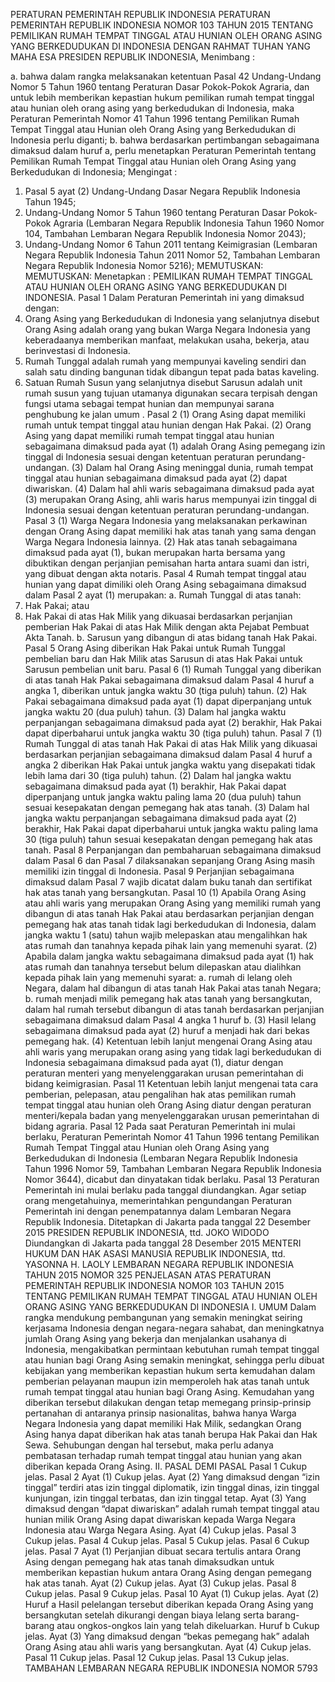  PERATURAN PEMERINTAH REPUBLIK INDONESIA PERATURAN PEMERINTAH REPUBLIK INDONESIA NOMOR 103 TAHUN 2015 TENTANG PEMILIKAN RUMAH TEMPAT TINGGAL ATAU HUNIAN OLEH ORANG ASING YANG BERKEDUDUKAN DI INDONESIA
DENGAN RAHMAT TUHAN YANG MAHA ESA PRESIDEN REPUBLIK INDONESIA,
Menimbang :

a. bahwa dalam rangka melaksanakan ketentuan Pasal 42 Undang-Undang Nomor 5 Tahun 1960 tentang Peraturan Dasar Pokok-Pokok Agraria, dan untuk lebih memberikan kepastian hukum pemilikan rumah tempat tinggal atau hunian oleh orang asing yang berkedudukan di Indonesia, maka Peraturan Pemerintah Nomor 41 Tahun 1996 tentang Pemilikan Rumah Tempat Tinggal atau Hunian oleh Orang Asing yang Berkedudukan di Indonesia perlu diganti;
b. bahwa berdasarkan pertimbangan sebagaimana dimaksud dalam huruf a, perlu menetapkan Peraturan Pemerintah tentang Pemilikan Rumah Tempat Tinggal atau Hunian oleh Orang Asing yang Berkedudukan di Indonesia;
Mengingat :

1. Pasal 5 ayat (2) Undang-Undang Dasar Negara Republik Indonesia Tahun 1945;
2. Undang-Undang Nomor 5 Tahun 1960 tentang Peraturan Dasar Pokok-Pokok Agraria (Lembaran Negara Republik Indonesia Tahun 1960 Nomor 104, Tambahan Lembaran Negara Republik Indonesia Nomor 2043);
3. Undang-Undang Nomor 6 Tahun 2011 tentang Keimigrasian (Lembaran Negara Republik Indonesia Tahun 2011 Nomor 52, Tambahan Lembaran Negara Republik Indonesia Nomor 5216);
MEMUTUSKAN:
MEMUTUSKAN:
 Menetapkan : PEMILIKAN RUMAH TEMPAT TINGGAL ATAU HUNIAN OLEH ORANG ASING YANG BERKEDUDUKAN DI INDONESIA.
Pasal 1
Dalam Peraturan Pemerintah ini yang dimaksud dengan:
1. Orang Asing yang Berkedudukan di Indonesia yang selanjutnya disebut Orang Asing adalah orang yang bukan Warga Negara Indonesia yang keberadaanya memberikan manfaat, melakukan usaha, bekerja, atau berinvestasi di Indonesia.
2. Rumah Tunggal adalah rumah yang mempunyai kaveling sendiri dan salah satu dinding bangunan tidak dibangun tepat pada batas kaveling.
3. Satuan Rumah Susun yang selanjutnya disebut Sarusun adalah unit rumah susun yang tujuan utamanya digunakan secara terpisah dengan fungsi utama sebagai tempat hunian dan mempunyai sarana penghubung ke jalan umum .
Pasal 2
(1) Orang Asing dapat memiliki rumah untuk tempat tinggal atau hunian dengan Hak Pakai.
(2) Orang Asing yang dapat memiliki rumah tempat tinggal atau hunian sebagaimana dimaksud pada ayat (1) adalah Orang Asing pemegang izin tinggal di Indonesia sesuai dengan ketentuan peraturan perundang-undangan.
(3) Dalam hal Orang Asing meninggal dunia, rumah tempat tinggal atau hunian sebagaimana dimaksud pada ayat (2) dapat diwariskan.
(4) Dalam hal ahli waris sebagaimana dimaksud pada ayat (3) merupakan Orang Asing, ahli waris harus mempunyai izin tinggal di Indonesia sesuai dengan ketentuan peraturan perundang-undangan.
Pasal 3
(1) Warga Negara Indonesia yang melaksanakan perkawinan dengan Orang Asing dapat memiliki hak atas tanah yang sama dengan Warga Negara Indonesia lainnya.
(2) Hak atas tanah sebagaimana dimaksud pada ayat (1), bukan merupakan harta bersama yang dibuktikan dengan perjanjian pemisahan harta antara suami dan istri, yang dibuat dengan akta notaris.
Pasal 4
Rumah tempat tinggal atau hunian yang dapat dimiliki oleh Orang Asing sebagaimana dimaksud dalam Pasal 2 ayat (1) merupakan:
a. Rumah Tunggal di atas tanah:
1. Hak Pakai; atau
2. Hak Pakai di atas Hak Milik yang dikuasai berdasarkan perjanjian pemberian Hak Pakai di atas Hak Milik dengan akta Pejabat Pembuat Akta Tanah.
b. Sarusun yang dibangun di atas bidang tanah Hak Pakai.
Pasal 5
Orang Asing diberikan Hak Pakai untuk Rumah Tunggal pembelian baru dan Hak Milik atas Sarusun di atas Hak Pakai untuk Sarusun pembelian unit baru.
Pasal 6
(1) Rumah Tunggal yang diberikan di atas tanah Hak Pakai sebagaimana dimaksud dalam Pasal 4 huruf a angka 1, diberikan untuk jangka waktu 30 (tiga puluh) tahun.
(2) Hak Pakai sebagaimana dimaksud pada ayat (1) dapat diperpanjang untuk jangka waktu 20 (dua puluh) tahun.
(3) Dalam hal jangka waktu perpanjangan sebagaimana dimaksud pada ayat (2) berakhir, Hak Pakai dapat diperbaharui untuk jangka waktu 30 (tiga puluh) tahun.
Pasal 7
(1) Rumah Tunggal di atas tanah Hak Pakai di atas Hak Milik yang dikuasai berdasarkan perjanjian sebagaimana dimaksud dalam Pasal 4 huruf a angka 2 diberikan Hak Pakai untuk jangka waktu yang disepakati tidak lebih lama dari 30 (tiga puluh) tahun.
(2) Dalam hal jangka waktu sebagaimana dimaksud pada ayat (1) berakhir, Hak Pakai dapat diperpanjang untuk jangka waktu paling lama 20 (dua puluh) tahun sesuai kesepakatan dengan pemegang hak atas tanah.
(3) Dalam hal jangka waktu perpanjangan sebagaimana dimaksud pada ayat (2) berakhir, Hak Pakai dapat diperbaharui untuk jangka waktu paling lama 30 (tiga puluh) tahun sesuai kesepakatan dengan pemegang hak atas tanah.
Pasal 8
Perpanjangan dan pembaharuan sebagaimana dimaksud dalam Pasal 6 dan Pasal 7 dilaksanakan sepanjang Orang Asing masih memiliki izin tinggal di Indonesia.
Pasal 9
Perjanjian sebagaimana dimaksud dalam Pasal 7 wajib dicatat dalam buku tanah dan sertifikat hak atas tanah yang bersangkutan.
Pasal 10
(1) Apabila Orang Asing atau ahli waris yang merupakan Orang Asing yang memiliki rumah yang dibangun di atas tanah Hak Pakai atau berdasarkan perjanjian dengan pemegang hak atas tanah tidak lagi berkedudukan di Indonesia, dalam jangka waktu 1 (satu) tahun wajib melepaskan atau mengalihkan hak atas rumah dan tanahnya kepada pihak lain yang memenuhi syarat.
(2) Apabila dalam jangka waktu sebagaimana dimaksud pada ayat (1) hak atas rumah dan tanahnya tersebut belum dilepaskan atau dialihkan kepada pihak lain yang memenuhi syarat:
a. rumah di lelang oleh Negara, dalam hal dibangun di atas tanah Hak Pakai atas tanah Negara;
b. rumah menjadi milik pemegang hak atas tanah yang bersangkutan, dalam hal rumah tersebut dibangun di atas tanah berdasarkan perjanjian sebagaimana dimaksud dalam Pasal 4 angka 1 huruf b.
(3) Hasil lelang sebagaimana dimaksud pada ayat (2) huruf a menjadi hak dari bekas pemegang hak.
(4) Ketentuan lebih lanjut mengenai Orang Asing atau ahli waris yang merupakan orang asing yang tidak lagi berkedudukan di Indonesia sebagaimana dimaksud pada ayat (1), diatur dengan peraturan menteri yang menyelenggarakan urusan pemerintahan di bidang keimigrasian.
Pasal 11
Ketentuan lebih lanjut mengenai tata cara pemberian, pelepasan, atau pengalihan hak atas pemilikan rumah tempat tinggal atau hunian oleh Orang Asing diatur dengan peraturan menteri/kepala badan yang menyelenggarakan urusan pemerintahan di bidang agraria.
Pasal 12
Pada saat Peraturan Pemerintah ini mulai berlaku, Peraturan Pemerintah Nomor 41 Tahun 1996 tentang Pemilikan Rumah Tempat Tinggal atau Hunian oleh Orang Asing yang Berkedudukan di Indonesia (Lembaran Negara Republik Indonesia Tahun 1996 Nomor 59, Tambahan Lembaran Negara Republik Indonesia Nomor 3644), dicabut dan dinyatakan tidak berlaku.
Pasal 13
Peraturan Pemerintah ini mulai berlaku pada tanggal diundangkan.
Agar setiap orang mengetahuinya, memerintahkan pengundangan Peraturan Pemerintah ini dengan penempatannya dalam Lembaran Negara Republik Indonesia. Ditetapkan di Jakarta pada tanggal 22 Desember 2015 PRESIDEN REPUBLIK INDONESIA, ttd. JOKO WIDODO Diundangkan di Jakarta pada tanggal 28 Desember 2015 MENTERI HUKUM DAN HAK ASASI MANUSIA REPUBLIK INDONESIA, ttd. YASONNA H. LAOLY LEMBARAN NEGARA REPUBLIK INDONESIA TAHUN 2015 NOMOR 325 PENJELASAN ATAS PERATURAN PEMERINTAH REPUBLIK INDONESIA NOMOR 103 TAHUN 2015 TENTANG PEMILIKAN RUMAH TEMPAT TINGGAL ATAU HUNIAN OLEH ORANG ASING YANG BERKEDUDUKAN DI INDONESIA I. UMUM Dalam rangka mendukung pembangunan yang semakin meningkat seiring kerjasama Indonesia dengan negara-negara sahabat, dan meningkatnya jumlah Orang Asing yang bekerja dan menjalankan usahanya di Indonesia, mengakibatkan permintaan kebutuhan rumah tempat tinggal atau hunian bagi Orang Asing semakin meningkat, sehingga perlu dibuat kebijakan yang memberikan kepastian hukum serta kemudahan dalam pemberian pelayanan maupun izin memperoleh hak atas tanah untuk rumah tempat tinggal atau hunian bagi Orang Asing. Kemudahan yang diberikan tersebut dilakukan dengan tetap memegang prinsip-prinsip pertanahan di antaranya prinsip nasionalitas, bahwa hanya Warga Negara Indonesia yang dapat memiliki Hak Milik, sedangkan Orang Asing hanya dapat diberikan hak atas tanah berupa Hak Pakai dan Hak Sewa. Sehubungan dengan hal tersebut, maka perlu adanya pembatasan terhadap rumah tempat tinggal atau hunian yang akan diberikan kepada Orang Asing. II. PASAL DEMI PASAL Pasal 1 Cukup jelas.
Pasal 2
Ayat (1) Cukup jelas. Ayat (2) Yang dimaksud dengan “izin tinggal” terdiri atas izin tinggal diplomatik, izin tinggal dinas, izin tinggal kunjungan, izin tinggal terbatas, dan izin tinggal tetap. Ayat (3) Yang dimaksud dengan “dapat diwariskan” adalah rumah tempat tinggal atau hunian milik Orang Asing dapat diwariskan kepada Warga Negara Indonesia atau Warga Negara Asing. Ayat (4) Cukup jelas.
Pasal 3
Cukup jelas.
Pasal 4
Cukup jelas.
Pasal 5
Cukup jelas.
Pasal 6
Cukup jelas.
Pasal 7
Ayat (1) Perjanjian dibuat secara tertulis antara Orang Asing dengan pemegang hak atas tanah dimaksudkan untuk memberikan kepastian hukum antara Orang Asing dengan pemegang hak atas tanah. Ayat (2) Cukup jelas. Ayat (3) Cukup jelas.
Pasal 8
Cukup jelas. Pasal 9 Cukup jelas.
Pasal 10
Ayat (1) Cukup jelas. Ayat (2) Huruf a Hasil pelelangan tersebut diberikan kepada Orang Asing yang bersangkutan setelah dikurangi dengan biaya lelang serta barang-barang atau ongkos-ongkos lain yang telah dikeluarkan. Huruf b Cukup jelas. Ayat (3) Yang dimaksud dengan “bekas pemegang hak” adalah Orang Asing atau ahli waris yang bersangkutan. Ayat (4) Cukup jelas.
Pasal 11
Cukup jelas.
Pasal 12
Cukup jelas.
Pasal 13
Cukup jelas. TAMBAHAN LEMBARAN NEGARA REPUBLIK INDONESIA NOMOR 5793